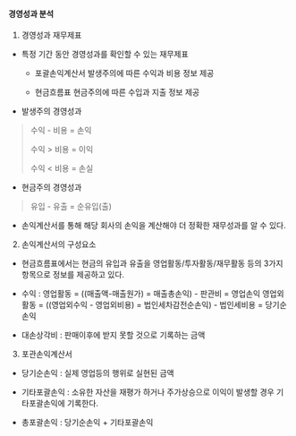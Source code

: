 #### 경영성과 분석

1. 경영성과 재무제표
- 특정 기간 동안 경영성과를 확인할 수 있는 재무제표
  
  - 포괄손익계산서
    발생주의에 따른 수익과 비용 정보 제공
  
  - 현금흐름표
    현금주의에 따른 수입과 지출 정보 제공

- 발생주의 경영성과

> 수익 - 비용 = 손익
> 
> 수익 > 비용 = 이익
> 
> 수익 < 비용 = 손실

- 현금주의 경영성과

> 유입 - 유출 = 순유입(출)

- 손익계산서를 통해 해당 회사의 손익을 계산해야 더 정확한 재무성과를 알 수 있다.
2. 손익계산서의 구성요소
- 현금흐름표에서는 현금의 유입과 유출을 영업활동/투자활동/재무활동 등의 3가지 항목으로 정보를 제공하고 있다.

- 수익 : 
  영업활동 = ((매출액-매출원가) = 매출총손익) - 판관비 = 영업손익
  영업외활동 = ((영업외수익 - 영업외비용) = 법인세차감전순손익) - 법인세비용 = 당기순손익

- 대손상각비 : 판매이후에 받지 못할 것으로 기록하는 금액
3. 포관손익계산서
- 당기순손익 : 실제 영업등의 행위로 실현된 금액

- 기타포괄손익 : 소유한 자산을 재평가 하거나 주가상승으로 이익이 발생할 경우 기타포괄손익에 기록한다.

- 총포괄손익 : 당기순손익 + 기타포괄손익
